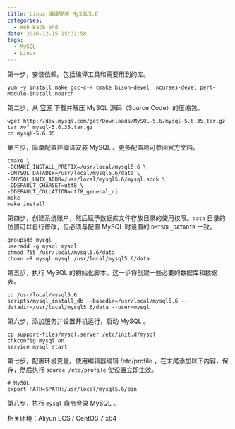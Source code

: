 ```yaml
---
title: Linux 编译安装 MySQL5.6
categories:
  - Web Back-end
date: 2016-12-15 15:31:58
tags:
  - MySQL
  - Linux
---
```


第一步，安装依赖。包括编译工具和需要用到的库。

```
yum -y install make gcc-c++ cmake bison-devel  ncurses-devel perl-Module-Install.noarch
```
<!-- more -->

第二步，从 [官网](http://www.mysql.com/) 下载并解压 MySQL 源码（Source Code）的压缩包。

```
wget http://dev.mysql.com/get/Downloads/MySQL-5.6/mysql-5.6.35.tar.gz
tar xvf mysql-5.6.35.tar.gz
cd mysql-5.6.35
```

第三步，简单配置并编译安装 MySQL 。更多配置项可参阅官方文档。

```
cmake \
-DCMAKE_INSTALL_PREFIX=/usr/local/mysql5.6 \
-DMYSQL_DATADIR=/usr/local/mysql5.6/data \
-DMYSQL_UNIX_ADDR=/usr/local/mysql5.6/mysql.sock \
-DDEFAULT_CHARSET=utf8 \
-DDEFAULT_COLLATION=utf8_general_ci
make
make install
```

第四步，创建系统账户，然后赋予数据库文件存放目录的使用权限。`data` 目录的位置可以自行修改，但必须与配置 MySQL 时设置的 `DMYSQL_DATADIR` 一致。

```
groupadd mysql
useradd -g mysql mysql
chmod 755 /usr/local/mysql5.6/data
chown –R mysql:mysql /usr/local/mysql5.6/data
```

第五步，执行 MySQL 的初始化脚本。这一步将创建一些必要的数据库和数据表。

```
cd /usr/local/mysql5.6
scripts/mysql_install_db --basedir=/usr/local/mysql5.6 --datadir=/usr/local/mysql5.6/data --user=mysql
```

第六步，添加服务并设置开机运行，启动 MySQL 。

```
cp support-files/mysql.server /etc/init.d/mysql
chkconfig mysql on
service mysql start
```

第七步，配置环境变量。使用编辑器编辑 /etc/profile ，在末尾添加以下内容，保存，然后执行 `source /etc/profile` 使设置立即生效。

```
# MySQL
export PATH=$PATH:/usr/local/mysql5.6/bin
```

第八步，执行 `mysql` 命令登录 MySQL 。

相关环境：Aliyun ECS / CentOS 7 x64